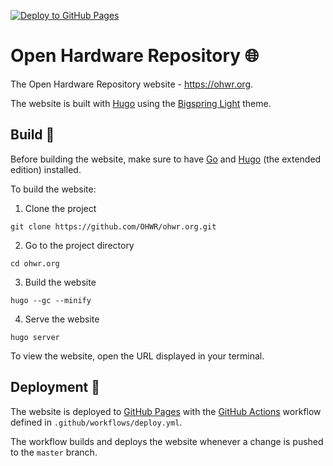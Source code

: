 [![Deploy to GitHub Pages](https://github.com/OHWR/ohwr.org/actions/workflows/hugo.yaml/badge.svg)](https://github.com/OHWR/ohwr.org/actions/workflows/hugo.yaml)

# Open Hardware Repository :globe_with_meridians:

The Open Hardware Repository website - https://ohwr.org.

The website is built with [Hugo](https://gohugo.io) using the [Bigspring Light](https://github.com/gethugothemes/bigspring-light) theme.

## Build :hammer:

Before building the website, make sure to have [Go](https://go.dev/doc/install) and [Hugo](https://gohugo.io/installation) (the extended edition) installed.

To build the website:
1. Clone the project
```
git clone https://github.com/OHWR/ohwr.org.git
```
2. Go to the project directory
```
cd ohwr.org
```
3. Build the website
```
hugo --gc --minify
```
4. Serve the website
```
hugo server
```

To view the website, open the URL displayed in your terminal.

## Deployment :satellite:

The website is deployed to [GitHub Pages](https://pages.github.com/) with the [GitHub Actions](https://github.com/features/actions) workflow defined in `.github/workflows/deploy.yml`.

The workflow builds and deploys the website whenever a change is pushed to the `master` branch.
